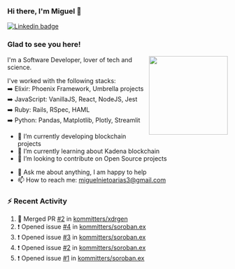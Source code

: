 ### Hi there, I'm Miguel 👋

<a href="https://linkedin.com/in/miguelnietoa/" target="_blank" rel="noopener noreferrer">
  <img src="https://img.shields.io/badge/-LinkedIn-0e76a8?style=flat-square&logo=Linkedin&logoColor=white" alt="Linkedin badge">
</a>
<!-- [![Website Badge](https://img.shields.io/badge/Website-3b5998?style=flat-square&logo=google-chrome&logoColor=white)](#notavailablenow#) 

<img src="https://i.imgur.com/tbrLrt5.gif" width=400 alt="Coding GIF" align="right"/>
-->


### Glad to see you here!
<a href="https://github.com/miguelnietoa"><img src="https://github-readme-stats-git-masterrstaa-rickstaa.vercel.app/api?username=miguelnietoa&show_icons=true&hide_border=true&count_private=true&include_all_commits=true&theme=tokyonight" height="180em" align="right"/></a>
I'm a Software Developer, lover of tech and science. 

I've worked with the following stacks:\
➡️ Elixir: Phoenix Framework, Umbrella projects\
➡️ JavaScript: VanillaJS, React, NodeJS, Jest\
➡️ Ruby: Rails, RSpec, HAML\
➡️ Python: Pandas, Matplotlib, Plotly, Streamlit

- 🔭 I’m currently developing blockchain projects
- 🌱 I’m currently learning about Kadena blockchain
- 👯 I’m looking to contribute on Open Source projects
<!-- 
- 😄 I just finished a Machine Learning course! 
- 🤔 I’m looking for help with ...
-->
- 💬 Ask me about anything, I am happy to help
- 📫 How to reach me: miguelnietoarias3@gmail.com


### ⚡ Recent Activity

<!--START_SECTION:activity-->
1. 🎉 Merged PR [#2](https://github.com/kommitters/xdrgen/pull/2) in [kommitters/xdrgen](https://github.com/kommitters/xdrgen)
2. ❗️ Opened issue [#4](https://github.com/kommitters/soroban.ex/issues/4) in [kommitters/soroban.ex](https://github.com/kommitters/soroban.ex)
3. ❗️ Opened issue [#3](https://github.com/kommitters/soroban.ex/issues/3) in [kommitters/soroban.ex](https://github.com/kommitters/soroban.ex)
4. ❗️ Opened issue [#2](https://github.com/kommitters/soroban.ex/issues/2) in [kommitters/soroban.ex](https://github.com/kommitters/soroban.ex)
5. ❗️ Opened issue [#1](https://github.com/kommitters/soroban.ex/issues/1) in [kommitters/soroban.ex](https://github.com/kommitters/soroban.ex)
<!--END_SECTION:activity-->
